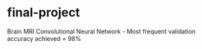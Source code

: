 # final-project
Brain MRI Convolutional Neural Network - Most frequent validation accuracy achieved = 98%
